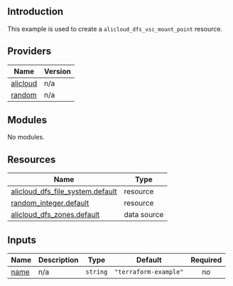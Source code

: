 ## Introduction

This example is used to create a `alicloud_dfs_vsc_mount_point` resource.

<!-- BEGIN_TF_DOCS -->
## Providers

| Name | Version |
|------|---------|
| <a name="provider_alicloud"></a> [alicloud](#provider\_alicloud) | n/a |
| <a name="provider_random"></a> [random](#provider\_random) | n/a |

## Modules

No modules.

## Resources

| Name | Type |
|------|------|
| [alicloud_dfs_file_system.default](https://registry.terraform.io/providers/aliyun/alicloud/latest/docs/resources/dfs_file_system) | resource |
| [random_integer.default](https://registry.terraform.io/providers/hashicorp/random/latest/docs/resources/integer) | resource |
| [alicloud_dfs_zones.default](https://registry.terraform.io/providers/aliyun/alicloud/latest/docs/data-sources/dfs_zones) | data source |

## Inputs

| Name | Description | Type | Default | Required |
|------|-------------|------|---------|:--------:|
| <a name="input_name"></a> [name](#input\_name) | n/a | `string` | `"terraform-example"` | no |
<!-- END_TF_DOCS -->    